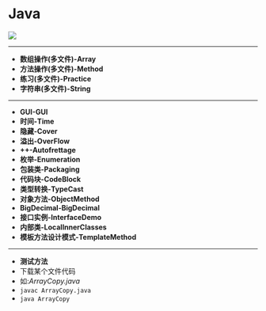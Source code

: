 # Java 
![](http://pic.baike.soso.com/p/20130806/20130806213317-1513026654.jpg
)

---

* **数组操作(多文件)-Array**  
* **方法操作(多文件)-Method**  
* **练习(多文件)-Practice** 
* **字符串(多文件)-String** 

---

* **GUI-GUI**
* **时间-Time**
* **隐藏-Cover**
* **溢出-OverFlow**
* **++-Autofrettage**
* **枚举-Enumeration**
* **包装类-Packaging**
* **代码块-CodeBlock**
* **类型转换-TypeCast**
* **对象方法-ObjectMethod**
* **BigDecimal-BigDecimal**
* **接口实例-InterfaceDemo**
* **内部类-LocalInnerClasses**
* **模板方法设计模式-TemplateMethod**


---
* **测试方法**
* 下载某个文件代码 
* 如:*ArrayCopy.java*   
*    `javac ArrayCopy.java `   
*    `java ArrayCopy`